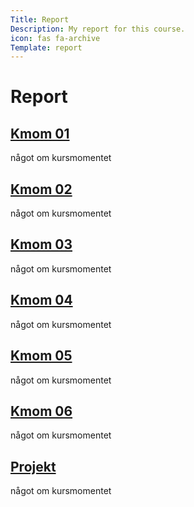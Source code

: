 ```yaml
---
Title: Report 
Description: My report for this course.
icon: fas fa-archive
Template: report
---
```

Report
===
<div class="kmom-box">
    <div class="kmom-box-top">
        <a href="report/kmom01"><h2>Kmom 01</h2></a>
    </div>
    <div class="kmom-box-content">
        <p>något om kursmomentet</p>
    </div>
</div>
<div class="kmom-box">
    <div class="kmom-box-top">
        <a href="report/kmom02"><h2>Kmom 02</h2></a>
    </div>
    <div class="kmom-box-content">
        <p>något om kursmomentet</p>
    </div>
</div>
<div class="kmom-box">
    <div class="kmom-box-top">
        <a href="report/kmom03"><h2>Kmom 03</h2></a>
    </div>
    <div class="kmom-box-content">
        <p>något om kursmomentet</p>
    </div>
</div>
<div class="kmom-box">
    <div class="kmom-box-top">
        <a href="report/kmom04"><h2>Kmom 04</h2></a>
    </div>
    <div class="kmom-box-content">
        <p>något om kursmomentet</p>
    </div>
</div>
<div class="kmom-box">
    <div class="kmom-box-top">
        <a href="report/kmom05"><h2>Kmom 05</h2></a>
    </div>
    <div class="kmom-box-content">
        <p>något om kursmomentet</p>
    </div>
</div>
<div class="kmom-box">
    <div class="kmom-box-top">
        <a href="report/kmom06"><h2>Kmom 06</h2></a>
    </div>
    <div class="kmom-box-content">
        <p>något om kursmomentet</p>
    </div>
</div>

<div class="kmom-box project">
    <div class="kmom-box-top">
        <a href="report/kmom10"><h2>Projekt</h2></a>
    </div>
    <div class="kmom-box-content">
        <p>något om kursmomentet</p>
    </div>
</div>
